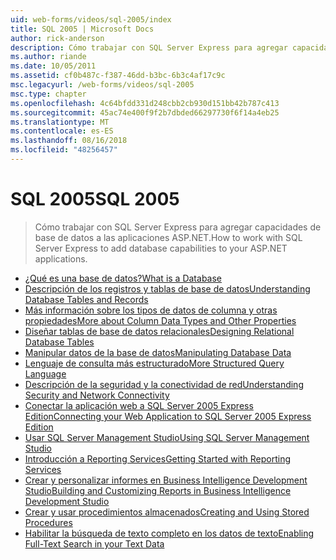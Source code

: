 ```yaml
---
uid: web-forms/videos/sql-2005/index
title: SQL 2005 | Microsoft Docs
author: rick-anderson
description: Cómo trabajar con SQL Server Express para agregar capacidades de base de datos a las aplicaciones ASP.NET.
ms.author: riande
ms.date: 10/05/2011
ms.assetid: cf0b487c-f387-46dd-b3bc-6b3c4af17c9c
msc.legacyurl: /web-forms/videos/sql-2005
msc.type: chapter
ms.openlocfilehash: 4c64bfdd331d248cbb2cb930d151bb42b787c413
ms.sourcegitcommit: 45ac74e400f9f2b7dbded66297730f6f14a4eb25
ms.translationtype: MT
ms.contentlocale: es-ES
ms.lasthandoff: 08/16/2018
ms.locfileid: "48256457"
---
```

<a name="sql-2005"></a><span data-ttu-id="7a638-103">SQL 2005</span><span class="sxs-lookup"><span data-stu-id="7a638-103">SQL 2005</span></span>
====================
> <span data-ttu-id="7a638-104">Cómo trabajar con SQL Server Express para agregar capacidades de base de datos a las aplicaciones ASP.NET.</span><span class="sxs-lookup"><span data-stu-id="7a638-104">How to work with SQL Server Express to add database capabilities to your ASP.NET applications.</span></span>


- [<span data-ttu-id="7a638-105">¿Qué es una base de datos?</span><span class="sxs-lookup"><span data-stu-id="7a638-105">What is a Database</span></span>](what-is-a-database.md)
- [<span data-ttu-id="7a638-106">Descripción de los registros y tablas de base de datos</span><span class="sxs-lookup"><span data-stu-id="7a638-106">Understanding Database Tables and Records</span></span>](understanding-database-tables-and-records.md)
- [<span data-ttu-id="7a638-107">Más información sobre los tipos de datos de columna y otras propiedades</span><span class="sxs-lookup"><span data-stu-id="7a638-107">More about Column Data Types and Other Properties</span></span>](more-about-column-data-types-and-other-properties.md)
- [<span data-ttu-id="7a638-108">Diseñar tablas de base de datos relacionales</span><span class="sxs-lookup"><span data-stu-id="7a638-108">Designing Relational Database Tables</span></span>](designing-relational-database-tables.md)
- [<span data-ttu-id="7a638-109">Manipular datos de la base de datos</span><span class="sxs-lookup"><span data-stu-id="7a638-109">Manipulating Database Data</span></span>](manipulating-database-data.md)
- [<span data-ttu-id="7a638-110">Lenguaje de consulta más estructurado</span><span class="sxs-lookup"><span data-stu-id="7a638-110">More Structured Query Language</span></span>](more-structured-query-language.md)
- [<span data-ttu-id="7a638-111">Descripción de la seguridad y la conectividad de red</span><span class="sxs-lookup"><span data-stu-id="7a638-111">Understanding Security and Network Connectivity</span></span>](understanding-security-and-network-connectivity.md)
- [<span data-ttu-id="7a638-112">Conectar la aplicación web a SQL Server 2005 Express Edition</span><span class="sxs-lookup"><span data-stu-id="7a638-112">Connecting your Web Application to SQL Server 2005 Express Edition</span></span>](connecting-your-web-application-to-sql-server-2005-express-edition.md)
- [<span data-ttu-id="7a638-113">Usar SQL Server Management Studio</span><span class="sxs-lookup"><span data-stu-id="7a638-113">Using SQL Server Management Studio</span></span>](using-sql-server-management-studio.md)
- [<span data-ttu-id="7a638-114">Introducción a Reporting Services</span><span class="sxs-lookup"><span data-stu-id="7a638-114">Getting Started with Reporting Services</span></span>](getting-started-with-reporting-services.md)
- [<span data-ttu-id="7a638-115">Crear y personalizar informes en Business Intelligence Development Studio</span><span class="sxs-lookup"><span data-stu-id="7a638-115">Building and Customizing Reports in Business Intelligence Development Studio</span></span>](building-and-customizing-reports-in-business-intelligence-development-studio.md)
- [<span data-ttu-id="7a638-116">Crear y usar procedimientos almacenados</span><span class="sxs-lookup"><span data-stu-id="7a638-116">Creating and Using Stored Procedures</span></span>](creating-and-using-stored-procedures.md)
- [<span data-ttu-id="7a638-117">Habilitar la búsqueda de texto completo en los datos de texto</span><span class="sxs-lookup"><span data-stu-id="7a638-117">Enabling Full-Text Search in your Text Data</span></span>](enabling-full-text-search-in-your-text-data.md)
